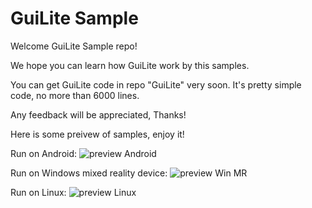 # GuiLite Sample
Welcome GuiLite Sample repo!

We hope you can learn how GuiLite work by this samples.

You can get GuiLite code in repo "GuiLite" very soon. It's pretty simple code, no more than 6000 lines.

Any feedback will be appreciated, Thanks!

Here is some preivew of samples, enjoy it!

Run on Android:
![preview Android](https://github.com/idea4good/GuiLiteSamples/preview-Android.png)

Run on Windows mixed reality device:
![preview Win MR](https://github.com/idea4good/GuiLiteSamples/preview-WinMixedReality.png)

Run on Linux:
![preview Linux](https://github.com/idea4good/GuiLiteSamples/preview-Linux.png)
